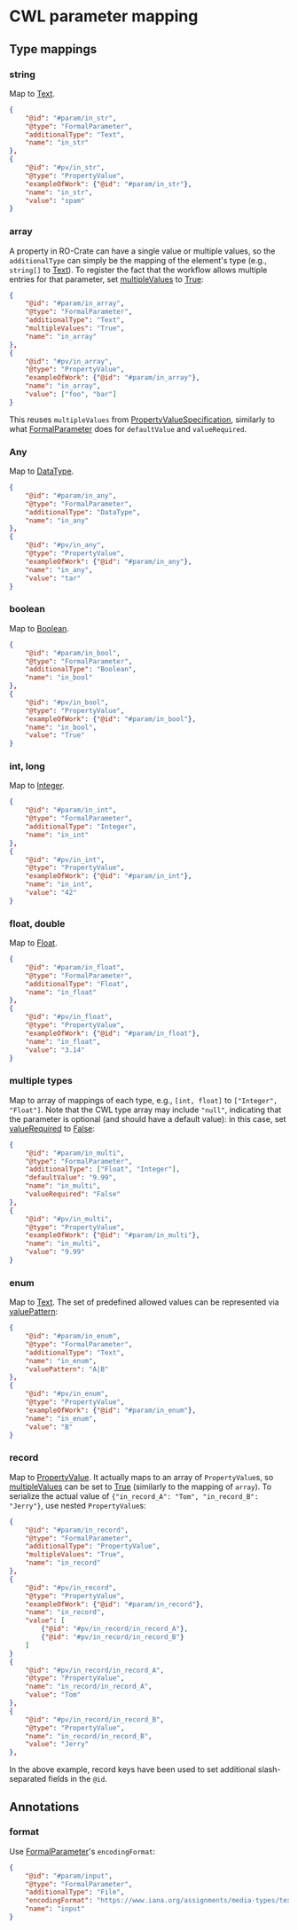 # CWL parameter mapping

## Type mappings

### string

Map to [Text](http://schema.org/Text).

```json
{
    "@id": "#param/in_str",
    "@type": "FormalParameter",
    "additionalType": "Text",
    "name": "in_str"
},
{
    "@id": "#pv/in_str",
    "@type": "PropertyValue",
    "exampleOfWork": {"@id": "#param/in_str"},
    "name": "in_str",
    "value": "spam"
}
```

### array

A property in RO-Crate can have a single value or multiple values, so the `additionalType` can simply be the mapping of the element's type (e.g., `string[]` to [Text](http://schema.org/Text)). To register the fact that the workflow allows multiple entries for that parameter, set [multipleValues](http://schema.org/multipleValues) to [True](http://schema.org/True):

```json
{
    "@id": "#param/in_array",
    "@type": "FormalParameter",
    "additionalType": "Text",
    "multipleValues": "True",
    "name": "in_array"
},
{
    "@id": "#pv/in_array",
    "@type": "PropertyValue",
    "exampleOfWork": {"@id": "#param/in_array"},
    "name": "in_array",
    "value": ["foo", "bar"]
}
```

This reuses `multipleValues` from [PropertyValueSpecification](https://schema.org/PropertyValueSpecification), similarly to what [FormalParameter](https://bioschemas.org/types/FormalParameter/1.0-RELEASE) does for `defaultValue` and `valueRequired`.

### Any

Map to [DataType](http://schema.org/DataType).

```json
{
    "@id": "#param/in_any",
    "@type": "FormalParameter",
    "additionalType": "DataType",
    "name": "in_any"
},
{
    "@id": "#pv/in_any",
    "@type": "PropertyValue",
    "exampleOfWork": {"@id": "#param/in_any"},
    "name": "in_any",
    "value": "tar"
}
```

### boolean

Map to [Boolean](http://schema.org/Boolean).

```json
{
    "@id": "#param/in_bool",
    "@type": "FormalParameter",
    "additionalType": "Boolean",
    "name": "in_bool"
},
{
    "@id": "#pv/in_bool",
    "@type": "PropertyValue",
    "exampleOfWork": {"@id": "#param/in_bool"},
    "name": "in_bool",
    "value": "True"
}
```

### int, long

Map to [Integer](http://schema.org/Integer).

```json
{
    "@id": "#param/in_int",
    "@type": "FormalParameter",
    "additionalType": "Integer",
    "name": "in_int"
},
{
    "@id": "#pv/in_int",
    "@type": "PropertyValue",
    "exampleOfWork": {"@id": "#param/in_int"},
    "name": "in_int",
    "value": "42"
}
```

### float, double

Map to [Float](http://schema.org/Float).

```json
{
    "@id": "#param/in_float",
    "@type": "FormalParameter",
    "additionalType": "Float",
    "name": "in_float"
},
{
    "@id": "#pv/in_float",
    "@type": "PropertyValue",
    "exampleOfWork": {"@id": "#param/in_float"},
    "name": "in_float",
    "value": "3.14"
}
```

### multiple types

Map to array of mappings of each type, e.g., `[int, float]` to `["Integer", "Float"]`. Note that the CWL type array may include `"null"`, indicating that the parameter is optional (and should have a default value): in this case, set [valueRequired](http://schema.org/valueRequired) to [False](http://schema.org/False):

```json
{
    "@id": "#param/in_multi",
    "@type": "FormalParameter",
    "additionalType": ["Float", "Integer"],
    "defaultValue": "9.99",
    "name": "in_multi",
    "valueRequired": "False"
},
{
    "@id": "#pv/in_multi",
    "@type": "PropertyValue",
    "exampleOfWork": {"@id": "#param/in_multi"},
    "name": "in_multi",
    "value": "9.99"
} 
```

### enum

Map to [Text](http://schema.org/Text). The set of predefined allowed values can be represented via [valuePattern](http://schema.org/valuePattern):

```json
{
    "@id": "#param/in_enum",
    "@type": "FormalParameter",
    "additionalType": "Text",
    "name": "in_enum",
    "valuePattern": "A|B"
},
{
    "@id": "#pv/in_enum",
    "@type": "PropertyValue",
    "exampleOfWork": {"@id": "#param/in_enum"},
    "name": "in_enum",
    "value": "B"
}
```

### record

Map to [PropertyValue](http://schema.org/PropertyValue). It actually maps to an array of `PropertyValue`s, so [multipleValues](http://schema.org/multipleValues) can be set to [True](http://schema.org/True) (similarly to the mapping of `array`). To serialize the actual value of `{"in_record_A": "Tom", "in_record_B": "Jerry"}`, use nested `PropertyValue`s:


```json
{
    "@id": "#param/in_record",
    "@type": "FormalParameter",
    "additionalType": "PropertyValue",
    "multipleValues": "True",
    "name": "in_record"
},
{
    "@id": "#pv/in_record",
    "@type": "PropertyValue",
    "exampleOfWork": {"@id": "#param/in_record"},
    "name": "in_record",
    "value": [
        {"@id": "#pv/in_record/in_record_A"},
        {"@id": "#pv/in_record/in_record_B"}
    ]
}
{
    "@id": "#pv/in_record/in_record_A",
    "@type": "PropertyValue",
    "name": "in_record/in_record_A",
    "value": "Tom"
},
{
    "@id": "#pv/in_record/in_record_B",
    "@type": "PropertyValue",
    "name": "in_record/in_record_B",
    "value": "Jerry"
},
```

In the above example, record keys have been used to set additional slash-separated fields in the `@id`.


## Annotations

### format

Use [FormalParameter](https://bioschemas.org/types/FormalParameter/1.0-RELEASE)'s `encodingFormat`:

```json
{
    "@id": "#param/input",
    "@type": "FormalParameter",
    "additionalType": "File",
    "encodingFormat": "https://www.iana.org/assignments/media-types/text/csv",
    "name": "input"
}
```
